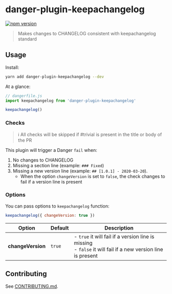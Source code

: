 # danger-plugin-keepachangelog

[![npm version](https://badge.fury.io/js/danger-plugin-keepachangelog.svg)](https://badge.fury.io/js/danger-plugin-keepachangelog)

> Makes changes to CHANGELOG consistent with keepachangelog standard

## Usage

Install:

```sh
yarn add danger-plugin-keepachangelog --dev
```

At a glance:

```js
// dangerfile.js
import keepachangelog from 'danger-plugin-keepachangelog'

keepachangelog()
```

### Checks

> ℹ️ All checks will be skipped if #trivial is present in the title or body of the PR

This plugin will trigger a Danger `fail` when:

1. No changes to CHANGELOG
2. Missing a section line (example: `### Fixed`)
3. Missing a new version line (example: `## [1.0.1] - 2020-03-20`).
    - When the option `changeVersion` is set to `false`, the check changes to fail if a version line is present

### Options

You can pass options to `keepachangelog` function:

```js
keepachangelog({ changeVersion: true })
```

Option | Default | Description
---|---|---
**changeVersion** | `true` | - `true` it will fail if a version line is missing<br/>- `false` it will fail if a new version line is present

## Contributing

See [CONTRIBUTING.md](CONTRIBUTING.md).
